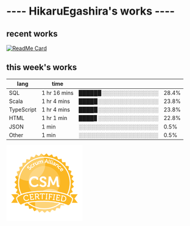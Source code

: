 # ---- HikaruEgashira's works ----

## recent works

[![ReadMe Card](https://github-readme-stats.vercel.app/api/pin/?username=twin-te&repo=twinte-front)](https://github.com/twin-te/twinte-front)

## this week's works

| lang        | time           |                       |        |
| ----------- | -------------- | --------------------- | ------ |
| SQL         | 1 hr 16 mins   | █████▉░░░░░░░░░░░░░░░ |  28.4% |
| Scala       | 1 hr 4 mins    | ████▉░░░░░░░░░░░░░░░░ |  23.8% |
| TypeScript  | 1 hr 4 mins    | ████▉░░░░░░░░░░░░░░░░ |  23.8% |
| HTML        | 1 hr 1 min     | ████▊░░░░░░░░░░░░░░░░ |  22.8% |
| JSON        | 1 min          | ░░░░░░░░░░░░░░░░░░░░░ |   0.5% |
| Other       | 1 min          | ░░░░░░░░░░░░░░░░░░░░░ |   0.5% |

<img src="./image/seal-csm.png" alt="" data-canonical-src="./image/seal-csm.png" width="200" height="200" />
